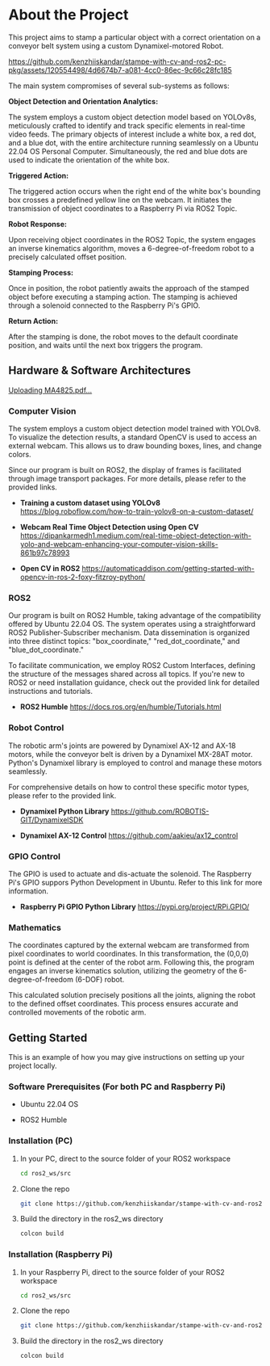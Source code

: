 # About the Project

This project aims to stamp a particular object with a correct orientation on a conveyor belt system using a custom Dynamixel-motored Robot.



https://github.com/kenzhiiskandar/stampe-with-cv-and-ros2-pc-pkg/assets/120554498/4d6674b7-a081-4cc0-86ec-9c66c28fc185



The main system compromises of several sub-systems as follows:

**Object Detection and Orientation Analytics:**

The system employs a custom object detection model based on YOLOv8s, meticulously crafted to identify and track specific elements in real-time video feeds. The primary objects of interest include a white box, a red dot, and a blue dot, with the entire architecture running seamlessly on a Ubuntu 22.04 OS Personal Computer. Simultaneously, the red and blue dots are used to indicate the orientation of the white box.

**Triggered Action:**

The triggered action occurs when the right end of the white box's bounding box crosses a predefined yellow line on the webcam. It initiates the transmission of object coordinates to a Raspberry Pi via ROS2 Topic. 

**Robot Response:**

Upon receiving object coordinates in the ROS2 Topic, the system engages an inverse kinematics algorithm, moves a 6-degree-of-freedom robot to a precisely calculated offset position.

**Stamping Process:**

Once in position, the robot patiently awaits the approach of the stamped object before executing a stamping action. The stamping is achieved through a solenoid connected to the Raspberry Pi's GPIO.

**Return Action:**

After the stamping is done, the robot moves to the default coordinate position, and waits until the next box triggers the program.

## Hardware & Software Architectures

[Uploading MA4825.pdf…]()

### Computer Vision

The system employs a custom object detection model trained with YOLOv8. To visualize the detection results, a standard OpenCV is used to access an external webcam. This allows us to draw bounding boxes, lines, and change colors.

Since our program is built on ROS2, the display of frames is facilitated through image transport packages. For more details, please refer to the provided links.

* **Training a custom dataset using YOLOv8** https://blog.roboflow.com/how-to-train-yolov8-on-a-custom-dataset/

* **Webcam Real Time Object Detection using Open CV** https://dipankarmedh1.medium.com/real-time-object-detection-with-yolo-and-webcam-enhancing-your-computer-vision-skills-861b97c78993

* **Open CV in ROS2** https://automaticaddison.com/getting-started-with-opencv-in-ros-2-foxy-fitzroy-python/

### ROS2 

Our program is built on ROS2 Humble, taking advantage of the compatibility offered by Ubuntu 22.04 OS. The system operates using a straightforward ROS2 Publisher-Subscriber mechanism. Data dissemination is organized into three distinct topics: "box_coordinate," "red_dot_coordinate," and "blue_dot_coordinate."

To facilitate communication, we employ ROS2 Custom Interfaces, defining the structure of the messages shared across all topics. If you're new to ROS2 or need installation guidance, check out the provided link for detailed instructions and tutorials.

* **ROS2 Humble** https://docs.ros.org/en/humble/Tutorials.html

### Robot Control
The robotic arm's joints are powered by Dynamixel AX-12 and AX-18 motors, while the conveyor belt is driven by a Dynamixel MX-28AT motor. Python's Dynamixel library is employed to control and manage these motors seamlessly.

For comprehensive details on how to control these specific motor types, please refer to the provided link.

* **Dynamixel Python Library** https://github.com/ROBOTIS-GIT/DynamixelSDK

* **Dynamixel AX-12 Control** https://github.com/aakieu/ax12_control

### GPIO Control
The GPIO is used to actuate and dis-actuate the solenoid. The Raspberry Pi's GPIO suppors Python Development in Ubuntu. Refer to this link for more information. 

* **Raspberry Pi GPIO Python Library** https://pypi.org/project/RPi.GPIO/

### Mathematics

The coordinates captured by the external webcam are transformed from pixel coordinates to world coordinates. In this transformation, the (0,0,0) point is defined at the center of the robot arm. Following this, the program engages an inverse kinematics solution, utilizing the geometry of the 6-degree-of-freedom (6-DOF) robot.

This calculated solution precisely positions all the joints, aligning the robot to the defined offset coordinates. This process ensures accurate and controlled movements of the robotic arm.

## Getting Started

This is an example of how you may give instructions on setting up your project locally.

### Software Prerequisites (For both PC and Raspberry Pi)

* Ubuntu 22.04 OS

* ROS2 Humble

### Installation (PC)

1. In your PC, direct to the source folder of your ROS2 workspace
   ```sh
   cd ros2_ws/src
   ```
2. Clone the repo
   ```sh
   git clone https://github.com/kenzhiiskandar/stampe-with-cv-and-ros2-pc-pkg.git
   ```
3. Build the directory in the ros2_ws directory
   ```sh
   colcon build
   ```
### Installation (Raspberry Pi)
1. In your Raspberry Pi, direct to the source folder of your ROS2 workspace
   ```sh
   cd ros2_ws/src
   ```
2. Clone the repo
   ```sh
   git clone https://github.com/kenzhiiskandar/stampe-with-cv-and-ros2-pc-pkg.git
   ```
3. Build the directory in the ros2_ws directory
   ```sh
   colcon build
   ```


